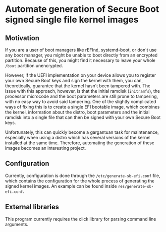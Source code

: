 # Automate generation of Secure Boot signed single file kernel images

## Motivation

If you are a user of boot managers like rEFInd, systemd-boot, or don't use any boot manager, you might be unable to boot directly from an encrypted partition. Because of this, you might find it necessary to leave your whole `/boot` partition unencrypted.

However, if the UEFI implementation on your device allows you to register your own Secure Boot keys and sign the kernel with them, you can, theoretically, guarantee that the kernel hasn't been tampered with. The issue with this approach, however, is that the initial ramdisk (`initramfs`), the processor microcode and the boot parameters are still prone to tampering, with no easy way to avoid said tampering. One of the slightly complicated ways of fixing this is to create a single EFI bootable image, which combines the kernel, information about the distro, boot parameters and the initial ramdisk into a single file that can then be signed with your own Secure Boot keys.

Unfortunately, this can quickly become a gargantuan task for maintenance, especially when using a distro which has several versions of the kernel installed at the same time. Therefore, automating the generation of these images becomes an interesting project.

## Configuration

Currently, configuration is done through the `/etc/generate-sb-efi.conf` file, which contains the configuration for the whole process of generating the signed kernel images. An example can be found inside `res/generate-sb-efi.conf`.

## External libraries

This program currently requires the click library for parsing command line arguments.

